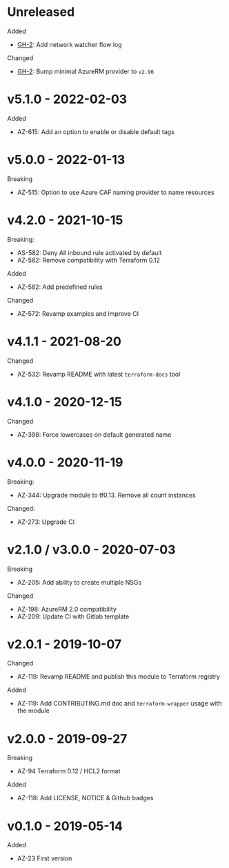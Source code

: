 # Unreleased

Added
  * [GH-2](https://github.com/claranet/terraform-azurerm-nsg/pull/2): Add network watcher flow log

Changed
  * [GH-2](https://github.com/claranet/terraform-azurerm-nsg/pull/2): Bump minimal AzureRM provider to `v2.96`

# v5.1.0 - 2022-02-03

Added
  * AZ-615: Add an option to enable or disable default tags

# v5.0.0 - 2022-01-13

Breaking
  * AZ-515: Option to use Azure CAF naming provider to name resources

# v4.2.0 - 2021-10-15

Breaking:
  * AS-582: Deny All inbound rule activated by default
  * AZ-582: Remove compatibility with Terraform 0.12

Added
  * AZ-582: Add predefined rules

Changed
  * AZ-572: Revamp examples and improve CI

# v4.1.1 - 2021-08-20

Changed
  * AZ-532: Revamp README with latest `terraform-docs` tool

# v4.1.0 - 2020-12-15

Changed
  * AZ-398: Force lowercases on default generated name

# v4.0.0 - 2020-11-19

Breaking:
  * AZ-344: Upgrade module to tf0.13. Remove all count instances

Changed:
  * AZ-273: Upgrade CI

# v2.1.0 / v3.0.0 - 2020-07-03

Breaking
  * AZ-205: Add ability to create multiple NSGs

Changed
  * AZ-198: AzureRM 2.0 compatibility
  * AZ-209: Update CI with Gitlab template

# v2.0.1 - 2019-10-07

Changed
  * AZ-119: Revamp README and publish this module to Terraform registry

Added
  * AZ-119: Add CONTRIBUTING.md doc and `terraform-wrapper` usage with the module

# v2.0.0 - 2019-09-27

Breaking
  * AZ-94 Terraform 0.12 / HCL2 format

Added
  * AZ-118: Add LICENSE, NOTICE & Github badges

# v0.1.0 - 2019-05-14

Added
  * AZ-23 First version
